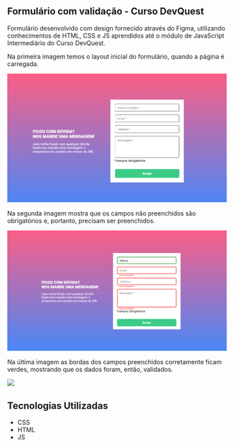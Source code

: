 ## Formulário com validação - Curso DevQuest

Formulário desenvolvido com design fornecido através do Figma, utilizando conhecimentos de HTML, CSS e JS aprendidos até o módulo de JavaScript Intermediário do Curso DevQuest.

Na primeira imagem temos o layout inicial do formulário, quando a página é carregada.

<img src="./src/layout inicial.PNG">

Na segunda imagem mostra que os campos não preenchidos são obrigatórios e, portanto, precisam ser preenchidos.

<img src="./src/formulário não validado.PNG">

Na última imagem as bordas dos campos preenchidos corretamente ficam verdes, mostrando que os dados foram, então, validados.

<img src="./src/formulário validado.PNG">

## Tecnologias Utilizadas

- CSS
- HTML
- JS
